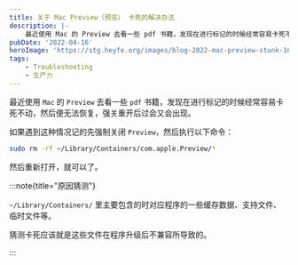 ```yaml
---
title: 关于 Mac Preview（预览） 卡死的解决办法
description: |-
    最近使用 Mac 的 Preview 去看一些 pdf 书籍，发现在进行标记的时候经常容易卡死不动，然后便无法恢复，强关重开后过会又会出现。记录一下解决方案。
pubDate: '2022-04-16'
heroImage: 'https://stg.heyfe.org/images/blog-2022-mac-preview-stunk-1690814279537.png'
tags:
    - Troubleshooting
    - 生产力
---
```


最近使用 `Mac` 的 `Preview` 去看一些 `pdf` 书籍，发现在进行标记的时候经常容易卡死不动，然后便无法恢复，强关重开后过会又会出现。

如果遇到这种情况记的先强制关闭 `Preview`，然后执行以下命令：

```bash
sudo rm -rf ~/Library/Containers/com.apple.Preview/*
```

然后重新打开，就可以了。

:::note{title="原因猜测"}

`~/Library/Containers/` 里主要包含的时对应程序的一些缓存数据、支持文件、临时文件等。

猜测卡死应该就是这些文件在程序升级后不兼容所导致的。

:::
